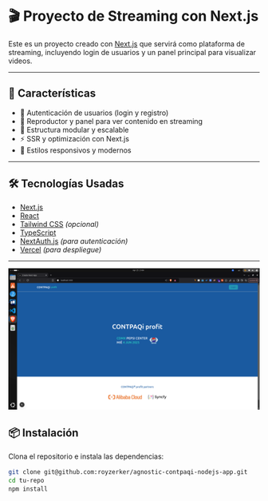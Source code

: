 # 🎬 Proyecto de Streaming con Next.js

Este es un proyecto creado con [Next.js](https://nextjs.org) que servirá como plataforma de streaming, incluyendo login de usuarios y un panel principal para visualizar videos.

---

## 🚀 Características

- 🔐 Autenticación de usuarios (login y registro)
- 🎥 Reproductor y panel para ver contenido en streaming
- 🧩 Estructura modular y escalable
- ⚡️ SSR y optimización con Next.js
- 🎨 Estilos responsivos y modernos

---

## 🛠️ Tecnologías Usadas

- [Next.js](https://nextjs.org)
- [React](https://react.dev)
- [Tailwind CSS](https://tailwindcss.com) _(opcional)_
- [TypeScript](https://www.typescriptlang.org/)
- [NextAuth.js](https://next-auth.js.org/) _(para autenticación)_
- [Vercel](https://vercel.com) _(para despliegue)_

---

![Vista previa del panel](./public/preview.png)

## 📦 Instalación

Clona el repositorio e instala las dependencias:

```bash
git clone git@github.com:royzerker/agnostic-contpaqi-nodejs-app.git
cd tu-repo
npm install
```
